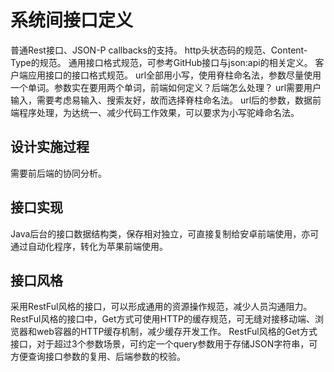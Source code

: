 # 系统间接口定义
普通Rest接口、JSON-P callbacks的支持。
http头状态码的规范、Content-Type的规范。
通用接口格式规范，可参考GitHub接口与json:api的相关定义。
客户端应用接口的接口格式规范。
url全部用小写，使用脊柱命名法，参数尽量使用一个单词。参数实在要用两个单词，前端如何定义？后端怎么处理？
url需要用户输入，需要考虑易输入、搜索友好，故而选择脊柱命名法。
url后的参数，数据前端程序处理，为达统一、减少代码工作效果，可以要求为小写驼峰命名法。

## 设计实施过程
需要前后端的协同分析。

## 接口实现
Java后台的接口数据结构类，保存相对独立，可直接复制给安卓前端使用，亦可通过自动化程序，转化为苹果前端使用。

## 接口风格
采用RestFul风格的接口，可以形成通用的资源操作规范，减少人员沟通阻力。
RestFul风格的接口中，Get方式可使用HTTP的缓存规范，可无缝对接移动端、浏览器和web容器的HTTP缓存机制，减少缓存开发工作。
RestFul风格的Get方式接口，对于超过3个参数场景，可约定一个query参数用于存储JSON字符串，可方便查询接口参数的复用、后端参数的校验。
